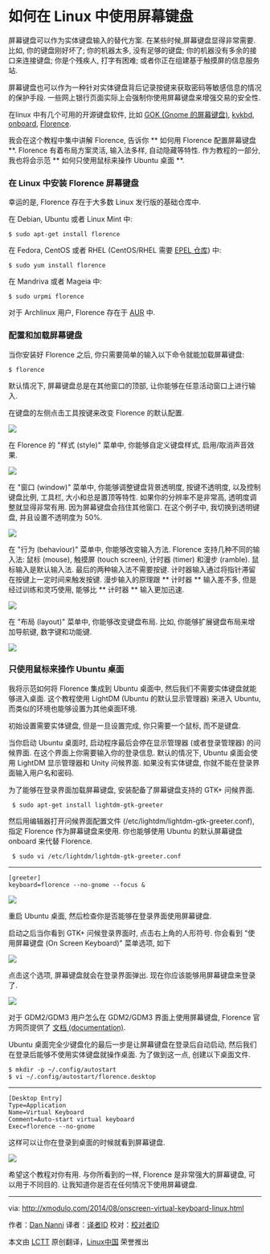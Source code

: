 
如何在 Linux 中使用屏幕键盘
================================================================================

屏幕键盘可以作为实体键盘输入的替代方案. 在某些时候,屏幕键盘显得非常需要. 比如, 你的键盘刚好坏了; 你的机器太多, 没有足够的键盘; 你的机器没有多余的接口来连接键盘; 你是个残疾人, 打字有困难; 或者你正在组建基于触摸屏的信息服务站.

屏幕键盘也可以作为一种针对实体键盘背后记录按键来获取密码等敏感信息的情况的保护手段. 一些网上银行页面实际上会强制你使用屏幕键盘来增强交易的安全性.

在linux 中有几个可用的开源键盘软件, 比如  [GOK (Gnome 的屏幕键盘)][1], [kvkbd][2], [onboard][3], [Florence][4].

我会在这个教程中集中讲解 Florence, 告诉你 ** 如何用 Florence 配置屏幕键盘 **. Florence 有着布局方案灵活, 输入法多样, 自动隐藏等特性. 作为教程的一部分, 我也将会示范 ** 如何只使用鼠标来操作 Ubuntu 桌面 **.

### 在 Linux 中安装 Florence 屏幕键盘 ###

幸运的是, Florence 存在于大多数 Linux 发行版的基础仓库中.

在 Debian, Ubuntu 或者 Linux Mint 中:

    $ sudo apt-get install florence 

在 Fedora, CentOS 或者 RHEL (CentOS/RHEL 需要 [EPEL 仓库][5]) 中:

    $ sudo yum install florence

在 Mandriva 或者 Mageia 中:

    $ sudo urpmi florence 

对于 Archlinux 用户, Florence 存在于 [AUR][6] 中.

### 配置和加载屏幕键盘 ###

当你安装好 Florence 之后, 你只需要简单的输入以下命令就能加载屏幕键盘:

    $ florence

默认情况下, 屏幕键盘总是在其他窗口的顶部, 让你能够在任意活动窗口上进行输入.

在键盘的左侧点击工具按键来改变 Florence 的默认配置.

![](https://farm4.staticflickr.com/3923/14873468448_216c794244_z.jpg)

在 Florence 的 "样式 (style)" 菜单中, 你能够自定义键盘样式, 启用/取消声音效果.

![](https://farm6.staticflickr.com/5563/14873470478_de81aac39b_o.png)

在 "窗口 (window)" 菜单中, 你能够调整键盘背景透明度, 按键不透明度, 以及控制键盘比例, 工具栏, 大小和总是置顶等特性. 如果你的分辨率不是非常高, 透明度调整就显得非常有用. 因为屏幕键盘会挡住其他窗口. 在这个例子中, 我切换到透明键盘, 并且设置不透明度为 50%.

![](https://farm6.staticflickr.com/5556/15060050245_1534127d1c_z.jpg)

在 "行为 (behaviour)" 菜单中, 你能够改变输入方法. Florence 支持几种不同的输入法: 鼠标 (mouse), 触摸屏 (touch screen), 计时器 (timer) 和漫步 (ramble). 鼠标输入是默认输入法. 最后的两种输入法不需要按键. 计时器输入通过将指针滞留在按键上一定时间来触发按键. 漫步输入的原理跟 ** 计时器 ** 输入差不多, 但是经过训练和灵巧使用, 能够比 ** 计时器 ** 输入更加迅速.

![](https://farm4.staticflickr.com/3843/14873384900_82baef4c22_o.png)

在 "布局 (layout)" 菜单中, 你能够改变键盘布局. 比如, 你能够扩展键盘布局来增加导航键, 数字键和功能键.

![](https://farm6.staticflickr.com/5556/15057015461_e611b6ee25_z.jpg)

### 只使用鼠标来操作 Ubuntu 桌面

我将示范如何将 Florence 集成到 Ubuntu 桌面中, 然后我们不需要实体键盘就能够进入桌面. 这个教程使用 LightDM (Ubuntu 的默认显示管理器) 来进入 Ubuntu, 而类似的环境也能够设置为其他桌面环境.

初始设置需要实体键盘, 但是一旦设置完成, 你只需要一个鼠标, 而不是键盘.

当你启动 Ubuntu 桌面时, 启动程序最后会停在显示管理器 (或者登录管理器) 的问候界面. 在这个界面上你需要输入你的登录信息. 默认的情况下, Ubuntu 桌面会使用 LightDM 显示管理器和 Unity 问候界面. 如果没有实体键盘, 你就不能在登录界面输入用户名和密码.

为了能够在登录界面加载屏幕键盘, 安装配备了屏幕键盘支持的 GTK+ 问候界面.

     $ sudo apt-get install lightdm-gtk-greeter 

然后用编辑器打开问候界面配置文件 (/etc/lightdm/lightdm-gtk-greeter.conf), 指定 Florence 作为屏幕键盘来使用. 你也能够使用 Ubuntu 的默认屏幕键盘 onboard 来代替 Florence.

     $ sudo vi /etc/lightdm/lightdm-gtk-greeter.conf 

----------

    [greeter]
    keyboard=florence --no-gnome --focus &

![](https://farm6.staticflickr.com/5554/15056999361_180dc724b2_z.jpg)

重启 Ubuntu 桌面, 然后检查你是否能够在登录界面使用屏幕键盘.

启动之后当你看到 GTK+ 问候登录界面时, 点击右上角的人形符号. 你会看到 "使用屏幕键盘 (On Screen Keyboard)" 菜单选项, 如下

![](https://farm6.staticflickr.com/5554/14873314399_e48bd6eb84_z.jpg)

点击这个选项, 屏幕键盘就会在登录界面弹出. 现在你应该能够用屏幕键盘来登录了.

![](https://farm6.staticflickr.com/5572/14873460568_02480cccb7_z.jpg)

对于 GDM2/GDM3 用户怎么在 GDM2/GDM3 界面上使用屏幕键盘, Florence 官方网页提供了 [文档 (documentation)][7].

Ubuntu 桌面完全少键盘化的最后一步是让屏幕键盘在登录后自动启动, 然后我们在登录后能够不使用实体键盘就操作桌面. 为了做到这一点, 创建以下桌面文件.

    $ mkdir -p ~/.config/autostart
    $ vi ~/.config/autostart/florence.desktop 

----------

    [Desktop Entry]
    Type=Application
    Name=Virtual Keyboard
    Comment=Auto-start virtual keyboard
    Exec=florence --no-gnome

这样可以让你在登录到桌面的时候就看到屏幕键盘.

![](https://farm4.staticflickr.com/3873/15037038376_f8359f3a65_z.jpg)

希望这个教程对你有用. 与你所看到的一样, Florence 是非常强大的屏幕键盘, 可以用于不同目的. 让我知道你是否在任何情况下使用屏幕键盘.

--------------------------------------------------------------------------------

via: http://xmodulo.com/2014/08/onscreen-virtual-keyboard-linux.html

作者：[Dan Nanni][a]
译者：[译者ID](https://github.com/译者ID)
校对：[校对者ID](https://github.com/校对者ID)

本文由 [LCTT](https://github.com/LCTT/TranslateProject) 原创翻译，[Linux中国](http://linux.cn/) 荣誉推出

[a]:http://xmodulo.com/author/nanni
[1]:https://developer.gnome.org/gok/
[2]:http://homepage3.nifty.com/tsato/xvkbd/
[3]:https://launchpad.net/onboard
[4]:http://florence.sourceforge.net/
[5]:http://xmodulo.com/2013/03/how-to-set-up-epel-repository-on-centos.html
[6]:https://aur.archlinux.org/packages/florence/
[7]:http://florence.sourceforge.net/english/how-to.html